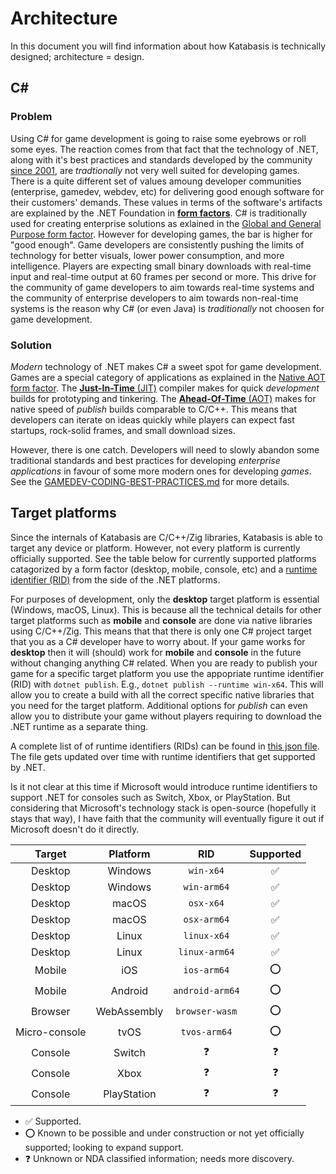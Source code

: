 # Architecture

In this document you will find information about how Katabasis is technically designed; architecture = design.

## C#

### Problem

Using C# for game development is going to raise some eyebrows or roll some eyes. The reaction comes from that fact that the technology of .NET, along with it's best practices and standards developed by the community [since 2001](https://docs.microsoft.com/en-us/dotnet/csharp/whats-new/csharp-version-history), are *tradtionally* not very well suited for developing games. There is a quite different set of values amoung developer communities (enterprise, gamedev, webdev, etc) for delivering good enough software for their customers' demands. These values in terms of the software's artifacts are explained by the .NET Foundation in [**form factors**](https://github.com/dotnet/designs/blob/main/accepted/2020/form-factors.md). C# is traditionally used for creating enterprise solutions as exlained in the [Global and General Purpose form factor](https://github.com/dotnet/designs/blob/main/accepted/2020/form-factors.md#global-and-general-purpose). However for developing games, the bar is higher for "good enough". Game developers are consistently pushing the limits of technology for better visuals, lower power consumption, and more intelligence. Players are expecting small binary downloads with real-time input and real-time output at 60 frames per second or more. This drive for the community of game developers to aim towards real-time systems and the community of enterprise developers to aim towards non-real-time systems is the reason why C# (or even Java) is *traditionally* not choosen for game development.

### Solution

*Modern* technology of .NET makes C# a sweet spot for game development. Games are a special category of applications as explained in the [Native AOT form factor](https://github.com/dotnet/designs/blob/main/accepted/2020/form-factors.md#native-aot-form-factors). The [**Just-In-Time** (JIT)](https://en.wikipedia.org/wiki/Just-in-time_compilation) compiler makes for quick *development* builds for prototyping and tinkering. The [**Ahead-Of-Time** (AOT)](https://en.wikipedia.org/wiki/Ahead-of-time_compilation) makes for native speed of *publish* builds comparable to C/C++. This means that developers can iterate on ideas quickly while players can expect fast startups, rock-solid frames, and small download sizes.

However, there is one catch. Developers will need to slowly abandon some traditional standards and best practices for developing *enterprise applications* in favour of some more modern ones for developing *games*. See the [GAMEDEV-CODING-BEST-PRACTICES.md](GAMEDEV-CODING-BEST-PRACTICES.md) for more details.

## Target platforms

Since the internals of Katabasis are C/C++/Zig libraries, Katabasis is able to target any device or platform. However, not every platform is currently officially supported. See the table below for currently supported platforms catagorized by a form factor (desktop, mobile, console, etc) and a [runtime identifier (RID)](https://docs.microsoft.com/en-us/dotnet/core/rid-catalog) from the side of the .NET platforms.

For purposes of development, only the **desktop** target platform is essential (Windows, macOS, Linux). This is because all the technical details for other target platforms such as **mobile** and **console** are done via native libraries using C/C++/Zig. This means that that there is only one C# project target that you as a C# developer have to worry about. If your game works for **desktop** then it will (should) work for **mobile** and **console** in the future without changing anything C# related. When you are ready to publish your game for a specific target platform you use the appopriate runtime identifier (RID) with `dotnet publish`. E.g., `dotnet publish --runtime win-x64`. This will allow you to create a build with all the correct specific native libraries that you need for the target platform. Additional options for *publish* can even allow you to distribute your game without players requiring to download the .NET runtime as a separate thing.

A complete list of of runtime identifiers (RIDs) can be found in [this json file](https://github.com/dotnet/runtime/blob/main/src/libraries/Microsoft.NETCore.Platforms/src/runtime.json). The file gets updated over time with runtime identifiers that get supported by .NET.

Is it not clear at this time if Microsoft would introduce runtime identifiers to support .NET for consoles such as Switch, Xbox, or PlayStation. But considering that Microsoft's technology stack is open-source (hopefully it stays that way), I have faith that the community will eventually figure it out if Microsoft doesn't do it directly.

Target|Platform|RID|Supported
:---:|:---:|:---:|:---:
Desktop|Windows|`win-x64`|✅|
Desktop|Windows|`win-arm64`|✅|
Desktop|macOS|`osx-x64`|✅|
Desktop|macOS|`osx-arm64`|✅|
Desktop|Linux|`linux-x64`|✅|
Desktop|Linux|`linux-arm64`|✅|
Mobile|iOS|`ios-arm64`|⭕|
Mobile|Android|`android-arm64`|⭕|
Browser|WebAssembly|`browser-wasm`|⭕|
Micro-console|tvOS|`tvos-arm64`|⭕|
Console|Switch|❓|❓
Console|Xbox|❓|❓
Console|PlayStation|❓|❓

- ✅ Supported.
- ⭕ Known to be possible and under construction or not yet officially supported; looking to expand support.
- ❓ Unknown or NDA classified information; needs more discovery.
